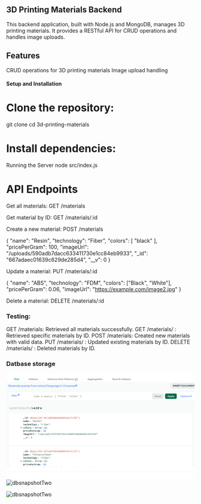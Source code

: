 ## 3D Printing Materials Backend
This backend application, built with Node.js and MongoDB, manages 3D printing materials. 
It provides a RESTful API for CRUD operations and handles image uploads.

## Features
CRUD operations for 3D printing materials
Image upload handling


#### Setup and Installation

# Clone the repository:

git clone <repository-url>
cd 3d-printing-materials

# Install dependencies:
Running the Server
node src/index.js


# API Endpoints
Get all materials:
GET /materials

Get material by ID:
GET /materials/:id


Create a new material:
POST /materials

{
    "name": "Resin",
    "technology": "Fiber",
    "colors": [
        "black"
    ],
    "pricePerGram": 100,
    "imageUrl": "/uploads/590adb7dacc633411730e1cc84eb9933",
    "_id": "667adaec01639c629de285d4",
    "__v": 0
}

Update a material:
PUT /materials/:id

{
  "name": "ABS",
  "technology": "FDM",
  "colors": ["Black", "White"],
  "pricePerGram": 0.06,
  "imageUrl": "https://example.com/image2.jpg"
}

Delete a material:
DELETE /materials/:id


### Testing:  

GET /materials: Retrieved all materials successfully.
GET /materials/
: Retrieved specific materials by ID.
POST /materials: Created new materials with valid data.
PUT /materials/
: Updated existing materials by ID.
DELETE /materials/
: Deleted materials by ID.

### Datbase storage

![alt text](<db snapshotOne.PNG>)![dbsnapshotTwo](https://github.com/AnjaliSuman3011/3D-printing-materials-data/assets/97871843/3582611a-f85e-459e-b8d6-3a29471e618d)

![dbsnapshotTwo](https://github.com/AnjaliSuman3011/3D-printing-materials-data/assets/97871843/d04c4122-1878-43c5-8a55-e3c6da45a019)

